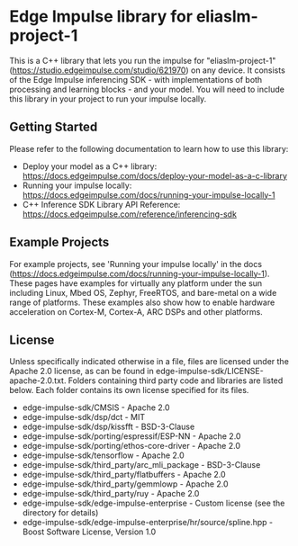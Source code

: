 # Edge Impulse library for eliaslm-project-1

This is a C++ library that lets you run the impulse for "eliaslm-project-1" (https://studio.edgeimpulse.com/studio/621970) on any device. It consists of the Edge Impulse inferencing SDK - with implementations of both processing and learning blocks - and your model. You will need to include this library in your project to run your impulse locally.

## Getting Started

Please refer to the following documentation to learn how to use this library:

* Deploy your model as a C++ library: https://docs.edgeimpulse.com/docs/deploy-your-model-as-a-c-library
* Running your impulse locally: https://docs.edgeimpulse.com/docs/running-your-impulse-locally-1
* C++ Inference SDK Library API Reference: https://docs.edgeimpulse.com/reference/inferencing-sdk

## Example Projects

For example projects, see 'Running your impulse locally' in the docs (https://docs.edgeimpulse.com/docs/running-your-impulse-locally-1). These pages have examples for virtually any platform under the sun including Linux, Mbed OS, Zephyr, FreeRTOS, and bare-metal on a wide range of platforms. These examples also show how to enable hardware acceleration on Cortex-M, Cortex-A, ARC DSPs and other platforms.

## License

Unless specifically indicated otherwise in a file, files are licensed under the Apache 2.0 license, as can be found in edge-impulse-sdk/LICENSE-apache-2.0.txt. Folders containing third party code and libraries are listed below. Each folder contains its own license specified for its files.

* edge-impulse-sdk/CMSIS - Apache 2.0
* edge-impulse-sdk/dsp/dct - MIT
* edge-impulse-sdk/dsp/kissfft - BSD-3-Clause
* edge-impulse-sdk/porting/espressif/ESP-NN - Apache 2.0
* edge-impulse-sdk/porting/ethos-core-driver - Apache 2.0
* edge-impulse-sdk/tensorflow - Apache 2.0
* edge-impulse-sdk/third_party/arc_mli_package - BSD-3-Clause
* edge-impulse-sdk/third_party/flatbuffers - Apache 2.0
* edge-impulse-sdk/third_party/gemmlowp - Apache 2.0
* edge-impulse-sdk/third_party/ruy - Apache 2.0
* edge-impulse-sdk/edge-impulse-enterprise - Custom license (see the directory for details)
* edge-impulse-sdk/edge-impulse-enterprise/hr/source/spline.hpp - Boost Software License, Version 1.0
